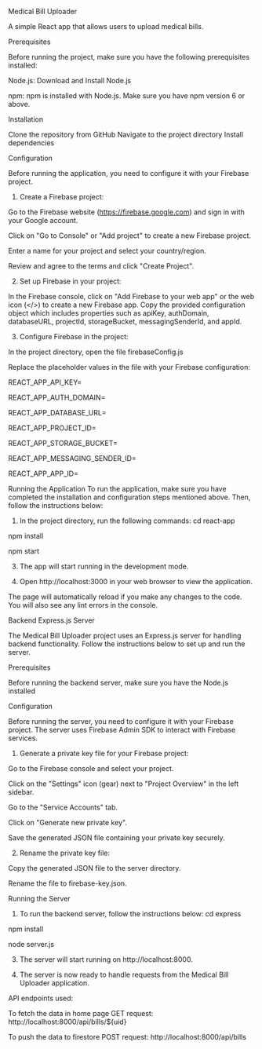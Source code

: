 Medical Bill Uploader

A simple React app that allows users to upload medical bills.

Prerequisites

Before running the project, make sure you have the following prerequisites installed:

Node.js: Download and Install Node.js

npm: npm is installed with Node.js. Make sure you have npm version 6 or above.

Installation

Clone the repository from GitHub
Navigate to the project directory
Install dependencies

Configuration

Before running the application, you need to configure it with your Firebase project.

1. Create a Firebase project:

Go to the Firebase website (https://firebase.google.com) and sign in with your Google account.

Click on "Go to Console" or "Add project" to create a new Firebase project.

Enter a name for your project and select your country/region.

Review and agree to the terms and click "Create Project".

2. Set up Firebase in your project:

In the Firebase console, click on "Add Firebase to your web app" or the web icon (</>) to create a new Firebase app.
Copy the provided configuration object which includes properties such as apiKey, authDomain, databaseURL, projectId, storageBucket, messagingSenderId, and appId.

3. Configure Firebase in the project:

In the project directory, open the file firebaseConfig.js

Replace the placeholder values in the file with your Firebase configuration:

REACT_APP_API_KEY=<your-api-key>

REACT_APP_AUTH_DOMAIN=<your-auth-domain>

REACT_APP_DATABASE_URL=<your-database-url>

REACT_APP_PROJECT_ID=<your-project-id>

REACT_APP_STORAGE_BUCKET=<your-storage-bucket>

REACT_APP_MESSAGING_SENDER_ID=<your-messaging-sender-id>

REACT_APP_APP_ID=<your-app-id>

Running the Application
To run the application, make sure you have completed the installation and configuration steps mentioned above. Then, follow the instructions below:

1. In the project directory, run the following commands:
cd react-app

npm install

npm start

3. The app will start running in the development mode.

4. Open http://localhost:3000 in your web browser to view the application.

The page will automatically reload if you make any changes to the code. You will also see any lint errors in the console.

Backend Express.js Server

The Medical Bill Uploader project uses an Express.js server for handling backend functionality. Follow the instructions below to set up and run the server.

Prerequisites

Before running the backend server, make sure you have the Node.js installed

Configuration

Before running the server, you need to configure it with your Firebase project. The server uses Firebase Admin SDK to interact with Firebase services.

1. Generate a private key file for your Firebase project:

Go to the Firebase console and select your project.

Click on the "Settings" icon (gear) next to "Project Overview" in the left sidebar.

Go to the "Service Accounts" tab.

Click on "Generate new private key".

Save the generated JSON file containing your private key securely.

2. Rename the private key file:

Copy the generated JSON file to the server directory.

Rename the file to firebase-key.json.

Running the Server

1. To run the backend server, follow the instructions below:
cd express

npm install

node server.js

3. The server will start running on http://localhost:8000.

4. The server is now ready to handle requests from the Medical Bill Uploader application.

API endpoints used:

To fetch the data in home page
GET request: http://localhost:8000/api/bills/${uid}

To push the data to firestore
POST request: http://localhost:8000/api/bills
